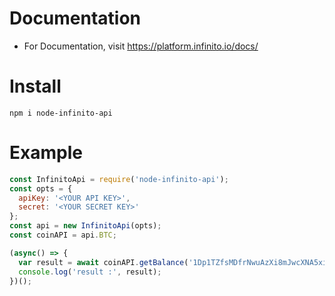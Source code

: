 # Documentation

- For Documentation, visit https://platform.infinito.io/docs/

# Install

```
npm i node-infinito-api
```

# Example

```javascript
const InfinitoApi = require('node-infinito-api');
const opts = {
  apiKey: '<YOUR API KEY>',
  secret: '<YOUR SECRET KEY>'
};
const api = new InfinitoApi(opts);
const coinAPI = api.BTC;

(async() => {
  var result = await coinAPI.getBalance('1Dp1TZfsMDfrNwuAzXi8mJwcXNA5xiHPor');
  console.log('result :', result);
})();
```